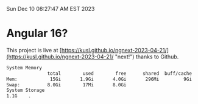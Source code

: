 Sun Dec 10 08:27:47 AM EST 2023

# Angular 16?


This project is live at [https://kusl.github.io/ngnext-2023-04-21/](https://kusl.github.io/ngnext-2023-04-21/ "next!") thanks to Github.

```bash
System Memory
               total        used        free      shared  buff/cache   available
Mem:            15Gi       1.9Gi       4.0Gi       296Mi         9Gi        13Gi
Swap:          8.0Gi        17Mi       8.0Gi
System Storage
1.1G	.
